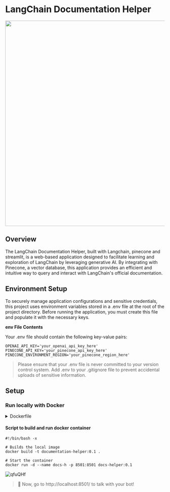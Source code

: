 # LangChain Documentation Helper

<img src="https://github.com/SueGK/documentation-helper/blob/local-docker/Bot.gif" width="650" height="650"/>

## Overview

The LangChain Documentation Helper, built with Langchain, pinecone and streamlit, is a web-based application designed to facilitate learning and exploration of LangChain by leveraging generative AI. By integrating with Pinecone, a vector database, this application provides an efficient and intuitive way to query and interact with LangChain's official documentation.

## Environment Setup

To securely manage application configurations and sensitive credentials, this project uses environment variables stored in a .env file at the root of the project directory. Before running the application, you must create this file and populate it with the necessary keys.

**env File Contents**

Your .env file should contain the following key-value pairs:
```
OPENAI_API_KEY='your_openai_api_key_here'
PINECONE_API_KEY='your_pinecone_api_key_here'
PINECONE_ENVIRONMENT_REGION='your_pinecone_region_here'
```
> Please ensure that your .env file is never committed to your version control system. Add .env to your .gitignore file to prevent accidental uploads of sensitive information.

## Setup

### Run locally with Docker

<details>
<summary> Dockerfile </summary>

```shell
# Base image selection
FROM python:3.11.7-bookworm

# Set working directory in container
WORKDIR /app

# Set up networking to container
EXPOSE 8501

# Copy local files to the container location
COPY . /app/

# Set up environment
# RUN mkdir /app/langchain-docs
RUN apt update && apt install -y wget
RUN pip install pipenv
# Download langchain documentation
RUN wget -r -A.html -P ./langchain-docs https://api.python.langchain.com/en/latest/index.html

# Set up dependencies for the documentation helper flask server
RUN pipenv --python /usr/local/bin/python
RUN pipenv install

# Upload langchain docs to Pinecone
RUN pipenv python setup_ingestion.py

# Container start command
CMD [ "pipenv", "run", "streamlit", "run", "app.py" ]
```
</details>

#### Script to build and run docker container
```shell
#!/bin/bash -x

# Builds the local image
docker build -t documentation-helper:0.1 .

# Start the container
docker run -d --name docs-h -p 8501:8501 docs-helper:0.1
```
![qfuQHf](https://testksj.oss-cn-beijing.aliyuncs.com/uPic/qfuQHf.png)

> 🥳 Now, go to http://localhost:8501/ to talk with your bot!
